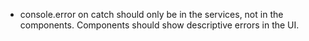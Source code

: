 - console.error on catch should only be in the services, not in the components. Components should show descriptive errors in the UI.
